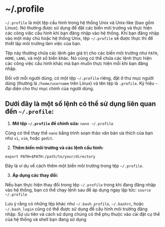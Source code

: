 # ~/.profile
`~/.profile` là một tệp cấu hình trong hệ thống Unix và Unix-like (bao gồm Linux). Nó thường được sử dụng để đặt các biến môi trường và thực hiện các công việc cấu hình khi bạn đăng nhập vào hệ thống. Khi bạn đăng nhập vào một máy chủ hoặc hệ thống Unix, tệp `~/.profile` sẽ được thực thi để thiết lập môi trường làm việc của bạn.

Tệp này thường chứa các lệnh gán giá trị cho các biến môi trường như `PATH`, `HOME`, `LANG`, và một số biến khác. Nó cũng có thể chứa các lệnh thực hiện các công việc cấu hình khác mà bạn muốn thực hiện mỗi khi bạn đăng nhập.

Đối với mỗi người dùng, có một tệp `~/.profile` riêng, đặt ở thư mục người dùng (thường là `/home/username` trên Linux) và tên tệp là `.profile`. Ký hiệu `~` đại diện cho thư mục chính của người dùng.

## Dưới đây là một số lệnh có thể sử dụng liên quan đến `~/.profile`:

1. **Mở tệp `~/.profile` để chỉnh sửa:**
`nano ~/.profile`

Cũng có thể thay thế `nano` bằng trình soạn thảo văn bản ưa thích của bạn như `vi`, `vim`, hoặc `gedit`.

2. **Thêm biến môi trường và các lệnh cấu hình:**

`export PATH=$PATH:/path/to/your/directory`

Đây là ví dụ về cách thêm một biến môi trường trong tệp `~/.profile`.

3. **Áp dụng các thay đổi:**

Nếu bạn thực hiện thay đổi trong tệp `~/.profile` trong khi đang đăng nhập vào hệ thống, bạn có thể chạy lệnh sau để áp dụng ngay lập tức:
`source ~/.profile`

Lưu ý rằng có những tệp khác như `~/.bash_profile`, `~/.bashrc`, hoặc `~/.bash_login` cũng có thể được sử dụng để cấu hình môi trường đăng nhập. Sự ưu tiên và cách sử dụng chúng có thể phụ thuộc vào cài đặt cụ thể của hệ thống và shell bạn đang sử dụng